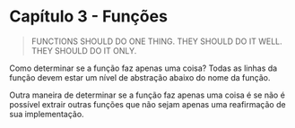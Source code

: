 # Capítulo 3 - Funções

> FUNCTIONS SHOULD DO ONE THING. THEY SHOULD DO IT WELL.
> THEY SHOULD DO IT ONLY.

Como determinar se a função faz apenas uma coisa? Todas 
as linhas da função devem estar um nível de abstração
abaixo do nome da função.

Outra maneira de determinar se a função faz apenas uma 
coisa é se não é possível extrair outras funções que não
sejam apenas uma reafirmação de sua implementação.